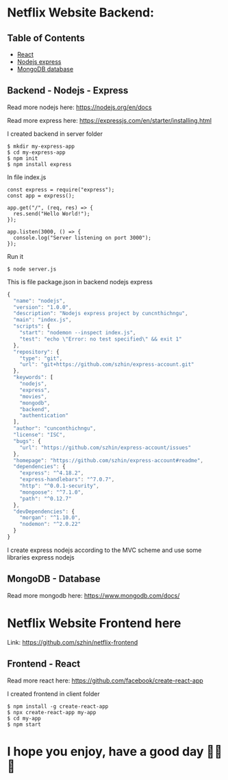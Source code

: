 # Netflix Website Backend:

## Table of Contents

- [React](#frontend---react)
- [Nodejs express](#backend---nodejs---express)
- [MongoDB database](#mongodb---database)

## Backend - Nodejs - Express

Read more nodejs here: https://nodejs.org/en/docs

Read more express here: https://expressjs.com/en/starter/installing.html

I created backend in server folder

```
$ mkdir my-express-app
$ cd my-express-app
$ npm init
$ npm install express
```

In file index.js

```node
const express = require("express");
const app = express();

app.get("/", (req, res) => {
  res.send("Hello World!");
});

app.listen(3000, () => {
  console.log("Server listening on port 3000");
});
```

Run it

```
$ node server.js
```

This is file package.json in backend nodejs express

```javascript
{
  "name": "nodejs",
  "version": "1.0.0",
  "description": "Nodejs express project by cuncnthichngu",
  "main": "index.js",
  "scripts": {
    "start": "nodemon --inspect index.js",
    "test": "echo \"Error: no test specified\" && exit 1"
  },
  "repository": {
    "type": "git",
    "url": "git+https://github.com/szhin/express-account.git"
  },
  "keywords": [
    "nodejs",
    "express",
    "movies",
    "mongodb",
    "backend",
    "authentication"
  ],
  "author": "cunconthichngu",
  "license": "ISC",
  "bugs": {
    "url": "https://github.com/szhin/express-account/issues"
  },
  "homepage": "https://github.com/szhin/express-account#readme",
  "dependencies": {
    "express": "^4.18.2",
    "express-handlebars": "^7.0.7",
    "http": "^0.0.1-security",
    "mongoose": "^7.1.0",
    "path": "^0.12.7"
  },
  "devDependencies": {
    "morgan": "^1.10.0",
    "nodemon": "^2.0.22"
  }
}


```

I create express nodejs according to the MVC scheme and use some libraries express nodejs

## MongoDB - Database

Read more mongodb here: https://www.mongodb.com/docs/

# Netflix Website Frontend here

Link: https://github.com/szhin/netflix-frontend

## Frontend - React

Read more react here: https://github.com/facebook/create-react-app

I created frontend in client folder

```
$ npm install -g create-react-app
$ npx create-react-app my-app
$ cd my-app
$ npm start
```

# I hope you enjoy, have a good day 🥹😙😋
